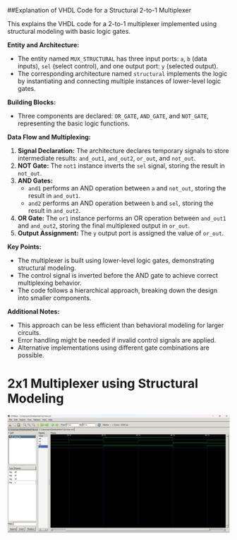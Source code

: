 ##Explanation of VHDL Code for a Structural 2-to-1 Multiplexer

This explains the VHDL code for a 2-to-1 multiplexer implemented using structural modeling with basic logic gates.

**Entity and Architecture:**

- The entity named `MUX_STRUCTURAL` has three input ports: `a`, `b` (data inputs), `sel` (select control), and one output port: `y` (selected output).
- The corresponding architecture named `structural` implements the logic by instantiating and connecting multiple instances of lower-level logic gates.

**Building Blocks:**

- Three components are declared: `OR_GATE`, `AND_GATE`, and `NOT_GATE`, representing the basic logic functions.

**Data Flow and Multiplexing:**

1. **Signal Declaration:** The architecture declares temporary signals to store intermediate results: `and_out1`, `and_out2`, `or_out`, and `not_out`.
2. **NOT Gate:** The `not1` instance inverts the `sel` signal, storing the result in `not_out`.
3. **AND Gates:**
    - `and1` performs an AND operation between `a` and `not_out`, storing the result in `and_out1`.
    - `and2` performs an AND operation between `b` and `sel`, storing the result in `and_out2`.
4. **OR Gate:** The `or1` instance performs an OR operation between `and_out1` and `and_out2`, storing the final multiplexed output in `or_out`.
5. **Output Assignment:** The `y` output port is assigned the value of `or_out`.

**Key Points:**

- The multiplexer is built using lower-level logic gates, demonstrating structural modeling.
- The control signal is inverted before the AND gate to achieve correct multiplexing behavior.
- The code follows a hierarchical approach, breaking down the design into smaller components.

**Additional Notes:**

- This approach can be less efficient than behavioral modeling for larger circuits.
- Error handling might be needed if invalid control signals are applied.
- Alternative implementations using different gate combinations are possible.



# 2x1 Multiplexer using Structural Modeling
![Alt text](../Images/struct.png)

